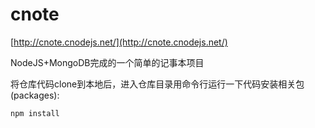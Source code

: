 cnote
=====

[http://cnote.cnodejs.net/](http://cnote.cnodejs.net/)

NodeJS+MongoDB完成的一个简单的记事本项目

将仓库代码clone到本地后，进入仓库目录用命令行运行一下代码安装相关包(packages):
```
npm install
```
